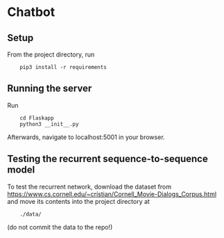 # Chatbot

## Setup

From the project directory, run

        pip3 install -r requirements
        
## Running the server

Run

        cd Flaskapp
        python3 __init__.py

Afterwards, navigate to localhost:5001 in your browser.

## Testing the recurrent sequence-to-sequence model

To test the recurrent network, download the dataset from 
https://www.cs.cornell.edu/~cristian/Cornell_Movie-Dialogs_Corpus.html
and move its contents into the project directory at

        ./data/
        
(do not commit the data to the repo!)

